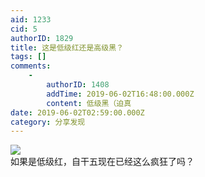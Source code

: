 ```yaml
---
aid: 1233
cid: 5
authorID: 1829
title: 这是低级红还是高级黑？
tags: []
comments:
    -
        authorID: 1408
        addTime: 2019-06-02T16:48:00.000Z
        content: 低级黑（迫真
date: 2019-06-02T02:59:00.000Z
category: 分享发现
---
```


![](https://i.loli.net/2019/06/02/5cf33a92c26fe81061.png)  
如果是低级红，自干五现在已经这么疯狂了吗？
